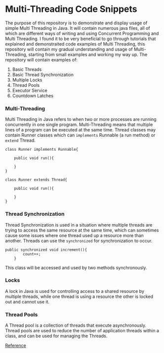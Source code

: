 # Multi-Threading Code Snippets
The purpose of this repository is to demonstrate and display usage of simple Multi Threading in Java. It will contain numerous java files, all of which are different ways of writing and using Concurrent Programming and Multi Threading. I found it to be very beneficial to go through tutorials that explained and demonstraited code examples of Multi Threading, this repository will contain my gradual understanding and usage of Multi-Threading, starting from small examples and working my way up.
The repository will contain examples of:

1. Basic Threads
2. Basic Thread Synchronization
3. Multiple Locks
4. Thread Pools
5. Executor Service
6. Countdown Latches

### Multi-Threading
Multi Threading in Java refers to when two or more processes are running concurrently in one single program. Multi-Threading means that multiple lines of a program can be executed at the same time.
Thread classes may contain Runner classes which can `implements` Runnable (a run method) or `extend` Thread.

```
class Runner implements Runnable{
    
    public void run(){
    
    }
}

class Runner extends Thread{

    public void run(){
    
    }
}

```
### Thread Synchronization
Thread Synchronization is used in a situation where multiple threads are trying to access the same resource at the same time, which can sometimes cause some issues where one thread used up a resource more than another. Threads can use the `synchronized` for synchronization to occur. 

```
public synchronized void increment(){
		count++;
	}
```
This class will be accessed and used by two methods synchronously.

### Locks
A lock in Java is used for controlling access to a shared resource by multiple threads, while one thread is using a resource the other is locked out and cannot use it.

### Thread Pools
A Thread pool is a collection of threads that execute asynchronously. Thread pools are used to reduce the number of application threads within a class, and can be used for managing the Threads.

[Reference](https://www.youtube.com/user/caveofprogramming)
